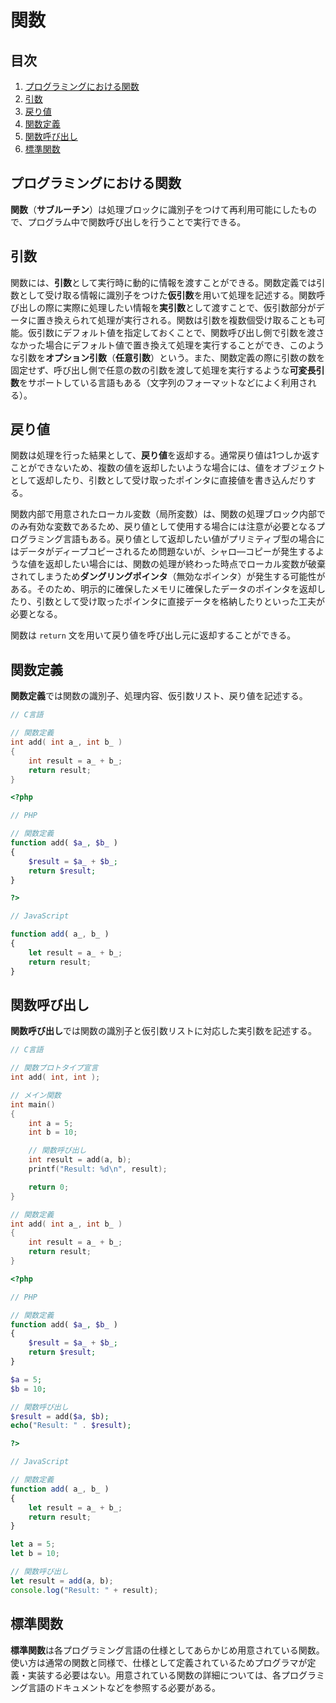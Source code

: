 # 関数


## 目次

1. [プログラミングにおける関数](#プログラミングにおける関数)
1. [引数](#引数)
1. [戻り値](#戻り値)
1. [関数定義](#関数定義)
1. [関数呼び出し](#関数呼び出し)
1. [標準関数](#標準関数)


## プログラミングにおける関数

**関数**（**サブルーチン**）は処理ブロックに識別子をつけて再利用可能にしたもので、プログラム中で関数呼び出しを行うことで実行できる。


## 引数

関数には、**引数**として実行時に動的に情報を渡すことができる。関数定義では引数として受け取る情報に識別子をつけた**仮引数**を用いて処理を記述する。関数呼び出しの際に実際に処理したい情報を**実引数**として渡すことで、仮引数部分がデータに置き換えられて処理が実行される。関数は引数を複数個受け取ることも可能。仮引数にデフォルト値を指定しておくことで、関数呼び出し側で引数を渡さなかった場合にデフォルト値で置き換えて処理を実行することができ、このような引数を**オプション引数**（**任意引数**）という。また、関数定義の際に引数の数を固定せず、呼び出し側で任意の数の引数を渡して処理を実行するような**可変長引数**をサポートしている言語もある（文字列のフォーマットなどによく利用される）。


## 戻り値

関数は処理を行った結果として、**戻り値**を返却する。通常戻り値は1つしか返すことができないため、複数の値を返却したいような場合には、値をオブジェクトとして返却したり、引数として受け取ったポインタに直接値を書き込んだりする。

関数内部で用意されたローカル変数（局所変数）は、関数の処理ブロック内部でのみ有効な変数であるため、戻り値として使用する場合には注意が必要となるプログラミング言語もある。戻り値として返却したい値がプリミティブ型の場合にはデータがディープコピーされるため問題ないが、シャロ―コピーが発生するような値を返却したい場合には、関数の処理が終わった時点でローカル変数が破棄されてしまうため**ダングリングポインタ**（無効なポインタ）が発生する可能性がある。そのため、明示的に確保したメモリに確保したデータのポインタを返却したり、引数として受け取ったポインタに直接データを格納したりといった工夫が必要となる。

関数は `return` 文を用いて戻り値を呼び出し元に返却することができる。


## 関数定義

**関数定義**では関数の識別子、処理内容、仮引数リスト、戻り値を記述する。

```c
// C言語

// 関数定義
int add( int a_, int b_ )
{
    int result = a_ + b_;
    return result;
}
```

```php
<?php

// PHP

// 関数定義
function add( $a_, $b_ )
{
    $result = $a_ + $b_;
    return $result;
}

?>
```

```javascript
// JavaScript

function add( a_, b_ )
{
    let result = a_ + b_;
    return result;
}
```


## 関数呼び出し

**関数呼び出し**では関数の識別子と仮引数リストに対応した実引数を記述する。

```c
// C言語

// 関数プロトタイプ宣言
int add( int, int );

// メイン関数
int main()
{
    int a = 5;
    int b = 10;

    // 関数呼び出し
    int result = add(a, b);
    printf("Result: %d\n", result);

    return 0;
}

// 関数定義
int add( int a_, int b_ )
{
    int result = a_ + b_;
    return result;
}
```

```php
<?php

// PHP

// 関数定義
function add( $a_, $b_ )
{
    $result = $a_ + $b_;
    return $result;
}

$a = 5;
$b = 10;

// 関数呼び出し
$result = add($a, $b);
echo("Result: " . $result);

?>
```

```javascript
// JavaScript

// 関数定義
function add( a_, b_ )
{
    let result = a_ + b_;
    return result;
}

let a = 5;
let b = 10;

// 関数呼び出し
let result = add(a, b);
console.log("Result: " + result);
```


## 標準関数

**標準関数**は各プログラミング言語の仕様としてあらかじめ用意されている関数。使い方は通常の関数と同様で、仕様として定義されているためプログラマが定義・実装する必要はない。用意されている関数の詳細については、各プログラミング言語のドキュメントなどを参照する必要がある。
